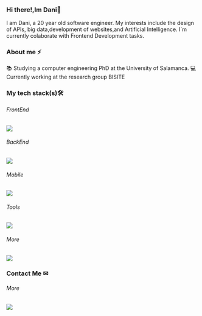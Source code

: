 ### Hi there!,Im Dani👋
I am Dani, a 20 year old software engineer. My interests include the design of APIs, big data,development of websites,and Artificial Intelligence.
I`m currently colaborate with Frontend Development tasks.
### About me ⚡
📚 Studying a computer engineering PhD at the University of Salamanca.
💻 Currently working at the research group BISITE
### My tech stack(s)🛠
<p align="center">
  <h6>FrontEnd</h6>
  <a href="https://skillicons.dev">
    <img src="https://skillicons.dev/icons?i=vuejs,bootstrap,html,css,react,nodejs,typescript,js" />
  </a>
</p>
<p align="center">
  <h6>BackEnd</h6>
  <a href="https://skillicons.dev">
    <img src="https://skillicons.dev/icons?i=express,python,java,postgres,mongodb" />
  </a>
</p>
<p align="center">
  <h6>Mobile</h6>
  <a href="https://skillicons.dev">
    <img src="https://skillicons.dev/icons?i=swift" />
  </a>
</p>
<p align="center">
  <h6>Tools</h6>
  <a href="https://skillicons.dev">
    <img src="https://skillicons.dev/icons?i=github,git,gitlab,docker" />
  </a>
</p>
<p align="center">
  <h6>More</h6>
  <a href="https://skillicons.dev">
    <img src="https://skillicons.dev/icons?i=linux,c,bash" />
  </a>
</p>

### Contact Me ✉
<p align="center">
  <h6>More</h6>
  <a href="https://www.linkedin.com/in/daniel-mulas-1a548228a/">
    <img src="https://skillicons.dev/icons?i=linkedin" />
  </a>
</p>
